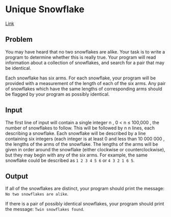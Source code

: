 # Unique Snowflake 

[Link](https://dmoj.ca/problem/cco07p2)

## Problem
You may have heard that no two snowflakes are alike. Your task is to write a program to determine whether this is really true. Your program will read information about a collection of snowflakes, and search for a pair that may be identical.

Each snowflake has six arms. For each snowflake, your program will be provided with a measurement of the length of each of the six arms. Any pair of snowflakes which have the same lengths of corresponding arms should be flagged by your program as possibly identical.

## Input
The first line of input will contain a single integer n , 0 < n ≤ 100,000 , the number of snowflakes to follow. This will be followed by n n lines, each describing a snowflake. Each snowflake will be described by a line containing six integers (each integer is at least 0 and less than 10 000 000 , the lengths of the arms of the snowflake. The lengths of the arms will be given in order around the snowflake (either clockwise or counterclockwise), but they may begin with any of the six arms. For example, the same snowflake could be described as `1 2 3 4 5 6` or `4 3 2 1 6 5`.

## Output
If all of the snowflakes are distinct, your program should print the message: `No two snowflakes are alike`.

If there is a pair of possibly identical snowflakes, your program should print the message: `Twin snowflakes found`.
